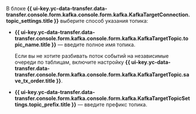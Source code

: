 В блоке **{{ ui-key.yc-data-transfer.data-transfer.console.form.kafka.console.form.kafka.KafkaTargetConnection.topic_settings.title }}** выберите способ указания топика:

  * **{{ ui-key.yc-data-transfer.data-transfer.console.form.kafka.console.form.kafka.KafkaTargetTopic.topic_name.title }}** — введите полное имя топика.

      Если вы не хотите разбивать поток событий на независимые очереди по таблицам, включите настройку **{{ ui-key.yc-data-transfer.data-transfer.console.form.kafka.console.form.kafka.KafkaTargetTopic.save_tx_order.title }}**.

  * **{{ ui-key.yc-data-transfer.data-transfer.console.form.kafka.console.form.kafka.KafkaTargetTopicSettings.topic_prefix.title }}** — введите префикс топика.
